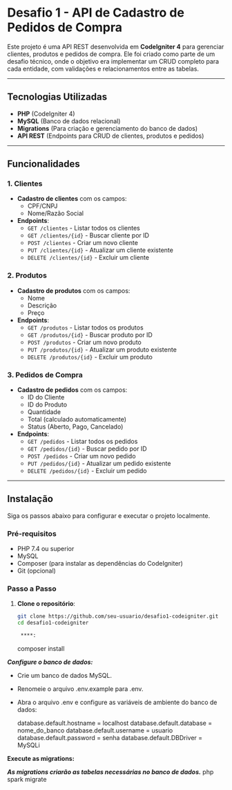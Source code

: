 # Desafio 1 - API de Cadastro de Pedidos de Compra

Este projeto é uma API REST desenvolvida em **CodeIgniter 4** para gerenciar clientes, produtos e pedidos de compra. Ele foi criado como parte de um desafio técnico, onde o objetivo era implementar um CRUD completo para cada entidade, com validações e relacionamentos entre as tabelas.

---

## Tecnologias Utilizadas

- **PHP** (CodeIgniter 4)
- **MySQL** (Banco de dados relacional)
- **Migrations** (Para criação e gerenciamento do banco de dados)
- **API REST** (Endpoints para CRUD de clientes, produtos e pedidos)

---

## Funcionalidades

### 1. Clientes
- **Cadastro de clientes** com os campos:
  - CPF/CNPJ
  - Nome/Razão Social
- **Endpoints**:
  - `GET /clientes` - Listar todos os clientes
  - `GET /clientes/{id}` - Buscar cliente por ID
  - `POST /clientes` - Criar um novo cliente
  - `PUT /clientes/{id}` - Atualizar um cliente existente
  - `DELETE /clientes/{id}` - Excluir um cliente

### 2. Produtos
- **Cadastro de produtos** com os campos:
  - Nome
  - Descrição
  - Preço
- **Endpoints**:
  - `GET /produtos` - Listar todos os produtos
  - `GET /produtos/{id}` - Buscar produto por ID
  - `POST /produtos` - Criar um novo produto
  - `PUT /produtos/{id}` - Atualizar um produto existente
  - `DELETE /produtos/{id}` - Excluir um produto

### 3. Pedidos de Compra
- **Cadastro de pedidos** com os campos:
  - ID do Cliente
  - ID do Produto
  - Quantidade
  - Total (calculado automaticamente)
  - Status (Aberto, Pago, Cancelado)
- **Endpoints**:
  - `GET /pedidos` - Listar todos os pedidos
  - `GET /pedidos/{id}` - Buscar pedido por ID
  - `POST /pedidos` - Criar um novo pedido
  - `PUT /pedidos/{id}` - Atualizar um pedido existente
  - `DELETE /pedidos/{id}` - Excluir um pedido

---

## Instalação

Siga os passos abaixo para configurar e executar o projeto localmente.

### Pré-requisitos

- PHP 7.4 ou superior
- MySQL
- Composer (para instalar as dependências do CodeIgniter)
- Git (opcional)

### Passo a Passo

1. **Clone o repositório**:
   ```bash
   git clone https://github.com/seu-usuario/desafio1-codeigniter.git
   cd desafio1-codeigniter

    ****:
   ```
   composer install

***Configure o banco de dados:***

- Crie um banco de dados MySQL.

- Renomeie o arquivo .env.example para .env.

- Abra o arquivo .env e configure as variáveis de ambiente do banco de dados:

   database.default.hostname = localhost
database.default.database = nome_do_banco
database.default.username = usuario
database.default.password = senha
database.default.DBDriver = MySQLi

**Execute as migrations:**

***As migrations criarão as tabelas necessárias no banco de dados.***
php spark migrate
